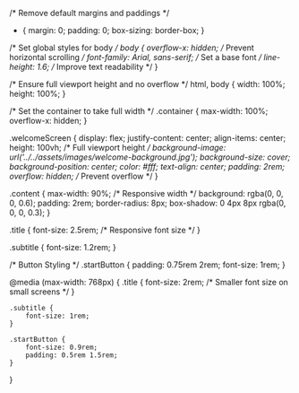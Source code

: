 /* Remove default margins and paddings */
* {
    margin: 0;
    padding: 0;
    box-sizing: border-box;
}

/* Set global styles for body */
body {
    overflow-x: hidden; /* Prevent horizontal scrolling */
    font-family: Arial, sans-serif; /* Set a base font */
    line-height: 1.6; /* Improve text readability */
}

/* Ensure full viewport height and no overflow */
html, body {
    width: 100%;
    height: 100%;
}

/* Set the container to take full width */
.container {
    max-width: 100%;
    overflow-x: hidden;
}





.welcomeScreen {
    display: flex;
    justify-content: center;
    align-items: center;
    height: 100vh; /* Full viewport height */
    background-image: url('../../assets/images/welcome-background.jpg');
    background-size: cover;
    background-position: center;
    color: #fff;
    text-align: center;
    padding: 2rem;
    overflow: hidden; /* Prevent overflow */
}

.content {
    max-width: 90%; /* Responsive width */
    background: rgba(0, 0, 0, 0.6);
    padding: 2rem;
    border-radius: 8px;
    box-shadow: 0 4px 8px rgba(0, 0, 0, 0.3);
}

.title {
    font-size: 2.5rem; /* Responsive font size */
}

.subtitle {
    font-size: 1.2rem;
}

/* Button Styling */
.startButton {
    padding: 0.75rem 2rem;
    font-size: 1rem;
}

@media (max-width: 768px) {
    .title {
        font-size: 2rem; /* Smaller font size on small screens */
    }

    .subtitle {
        font-size: 1rem;
    }

    .startButton {
        font-size: 0.9rem;
        padding: 0.5rem 1.5rem;
    }
}
